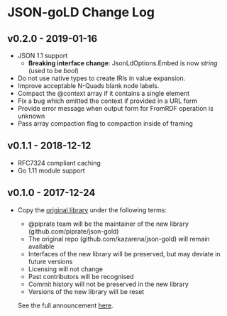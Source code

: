 # JSON-goLD Change Log

## v0.2.0 - 2019-01-16

- JSON 1.1 support
  - **Breaking interface change**: JsonLdOptions.Embed is now _string_ (used to be _bool_)
- Do not use native types to create IRIs in value expansion.
- Improve acceptable N-Quads blank node labels.
- Compact the @context array if it contains a single element
- Fix a bug which omitted the context if provided in a URL form
- Provide error message when output form for FromRDF operation is unknown
- Pass array compaction flag to compaction inside of framing

## v0.1.1 - 2018-12-12

- RFC7324 compliant caching
- Go 1.11 module support

## v0.1.0 - 2017-12-24

- Copy the [original library](https://github.com/kazarena/json-gold) under the following terms:
                                                                     
  - @piprate team will be the maintainer of the new library (github.com/piprate/json-gold)
  - The original repo (github.com/kazarena/json-gold) will remain available
  - Interfaces of the new library will be preserved, but may deviate in future versions
  - Licensing will not change
  - Past contributors will be recognised
  - Commit history will not be preserved in the new library
  - Versions of the new library will be reset
  
  See the full announcement [here](https://github.com/kazarena/json-gold/issues/20).
